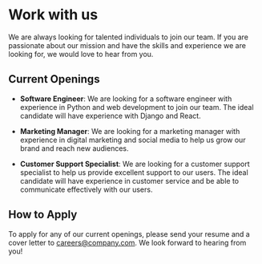 # Work with us

We are always looking for talented individuals to join our team. If you are passionate about our mission and have the skills and experience we are looking for, we would love to hear from you.

## Current Openings

- **Software Engineer**: We are looking for a software engineer with experience in Python and web development to join our team. The ideal candidate will have experience with Django and React.

- **Marketing Manager**: We are looking for a marketing manager with experience in digital marketing and social media to help us grow our brand and reach new audiences.

- **Customer Support Specialist**: We are looking for a customer support specialist to help us provide excellent support to our users. The ideal candidate will have experience in customer service and be able to communicate effectively with our users.

## How to Apply

To apply for any of our current openings, please send your resume and a cover letter to careers@company.com. We look forward to hearing from you!